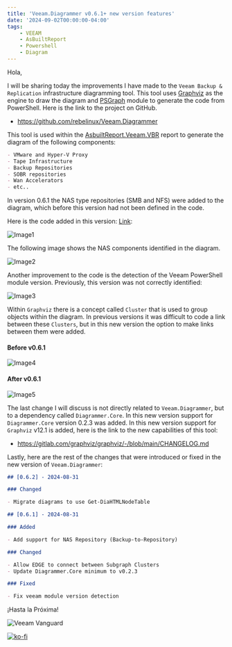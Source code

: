 ```yaml
---
title: 'Veeam.Diagrammer v0.6.1+ new version features'
date: '2024-09-02T00:00:00-04:00'
tags:
    - VEEAM
    - AsBuiltReport
    - Powershell
    - Diagram
---
```


Hola,

I will be sharing today the improvements I have made to the `Veeam Backup & Replication` infrastructure diagramming tool. This tool uses [Graphviz](https://graphviz.org/) as the engine to draw the diagram and [PSGraph](https://psgraph.readthedocs.io/en/latest/about/) module to generate the code from PowerShell. Here is the link to the project on GitHub.

- <https://github.com/rebelinux/Veeam.Diagrammer>

This tool is used within the [AsbuiltReport.Veeam.VBR](https://htmlpreview.github.io/?https://raw.githubusercontent.com/AsBuiltReport/AsBuiltReport.Veeam.VBR/dev/Samples/Sample%20Veeam%20Backup%20%26%20Replication%20As%20Built%20Report.html) report to generate the diagram of the following components:

```markdown
- VMware and Hyper-V Proxy
- Tape Infrastructure
- Backup Repositories
- SOBR repositories
- Wan Accelerators
- etc..
```

In version 0.6.1 the NAS type repositories (SMB and NFS) were added to the diagram, which before this version had not been defined in the code.

Here is the code added in this version: [Link](https://github.com/rebelinux/Veeam.Diagrammer/blob/2c7092cac1fbf90860d4dafa56a24a6b961d5660/Src/Private/Get-DiagBackupToRepo.ps1#L47):

![Image1](/img/2024/veeam.diagrammer-0.6.1plus/vscode1.webp)

The following image shows the NAS components identified in the diagram.

![Image2](/img/2024/veeam.diagrammer-0.6.1plus/diagramer0.webp)

Another improvement to the code is the detection of the Veeam PowerShell module version. Previously, this version was not correctly identified:

![Image3](/img/2024/veeam.diagrammer-0.6.1plus/vscode2.webp)

Within `Graphviz` there is a concept called `Cluster` that is used to group objects within the diagram. In previous versions it was difficult to code a link between these `Clusters`, but in this new version the option to make links between them were added.

#### Before v0.6.1

![Image4](/img/2024/veeam.diagrammer-0.6.1plus/diagramer2.webp)

#### After v0.6.1

![Image5](/img/2024/veeam.diagrammer-0.6.1plus/diagramer3.webp)

The last change I will discuss is not directly related to `Veeam.Diagrammer`, but to a dependency called `Diagrammer.Core`. In this new version support for `Diagrammer.Core` version 0.2.3 was added. In this new version support for `Graphviz` v12.1 is added, here is the link to the new capabilities of this tool:

- <https://gitlab.com/graphviz/graphviz/-/blob/main/CHANGELOG.md>

Lastly, here are the rest of the changes that were introduced or fixed in the new version of `Veeam.Diagrammer`:

```markdown
## [0.6.2] - 2024-08-31

### Changed

- Migrate diagrams to use Get-DiaHTMLNodeTable

## [0.6.1] - 2024-08-31

### Added

- Add support for NAS Repository (Backup-to-Repository)

### Changed

- Allow EDGE to connect between Subgraph Clusters
- Update Diagrammer.Core minimum to v0.2.3

### Fixed

- Fix veeam module version detection
```

¡Hasta la Próxima!

![Veeam Vanguard](/img/2024/abr-veeam-vbr-0_8_8/veeam_vanguard.webp#center)

[![ko-fi](https://ko-fi.com/img/githubbutton_sm.svg)](https://ko-fi.com/F1F8DEV80)
